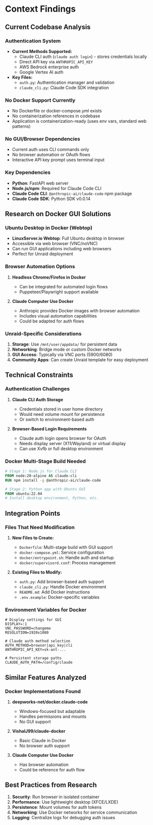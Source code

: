 # Context Findings

## Current Codebase Analysis

### Authentication System
- **Current Methods Supported:**
  - Claude CLI auth (`claude auth login`) - stores credentials locally
  - Direct API key via `ANTHROPIC_API_KEY`
  - AWS Bedrock enterprise auth
  - Google Vertex AI auth
- **Key Files:**
  - `auth.py`: Authentication manager and validation
  - `claude_cli.py`: Claude Code SDK integration

### No Docker Support Currently
- No Dockerfile or docker-compose.yml exists
- No containerization references in codebase
- Application is containerization-ready (uses env vars, standard web patterns)

### No GUI/Browser Dependencies
- Current auth uses CLI commands only
- No browser automation or OAuth flows
- Interactive API key prompt uses terminal input

### Key Dependencies
- **Python**: FastAPI web server
- **Node.js/npm**: Required for Claude Code CLI
- **Claude Code CLI**: `@anthropic-ai/claude-code` npm package
- **Claude Code SDK**: Python SDK v0.0.14

## Research on Docker GUI Solutions

### Ubuntu Desktop in Docker (Webtop)
- **LinuxServer.io Webtop**: Full Ubuntu desktop in browser
- Accessible via web browser (VNC/noVNC)
- Can run GUI applications including web browsers
- Perfect for Unraid deployment

### Browser Automation Options
1. **Headless Chrome/Firefox in Docker**
   - Can be integrated for automated login flows
   - Puppeteer/Playwright support available
   
2. **Claude Computer Use Docker**
   - Anthropic provides Docker images with browser automation
   - Includes visual automation capabilities
   - Could be adapted for auth flows

### Unraid-Specific Considerations
1. **Storage**: Use `/mnt/user/appdata/` for persistent data
2. **Networking**: Bridge mode or custom Docker networks
3. **GUI Access**: Typically via VNC ports (5900/6080)
4. **Community Apps**: Can create Unraid template for easy deployment

## Technical Constraints

### Authentication Challenges
1. **Claude CLI Auth Storage**
   - Credentials stored in user home directory
   - Would need volume mount for persistence
   - Or switch to environment-based auth

2. **Browser-Based Login Requirements**
   - Claude auth login opens browser for OAuth
   - Needs display server (X11/Wayland) or virtual display
   - Can use Xvfb or full desktop environment

### Docker Multi-Stage Build Needed
```dockerfile
# Stage 1: Node.js for Claude CLI
FROM node:20-alpine AS claude-cli
RUN npm install -g @anthropic-ai/claude-code

# Stage 2: Python app with Ubuntu GUI
FROM ubuntu:22.04
# Install desktop environment, Python, etc.
```

## Integration Points

### Files That Need Modification
1. **New Files to Create:**
   - `Dockerfile`: Multi-stage build with GUI support
   - `docker-compose.yml`: Service configuration
   - `docker/entrypoint.sh`: Handle auth and startup
   - `docker/supervisord.conf`: Process management
   
2. **Existing Files to Modify:**
   - `auth.py`: Add browser-based auth support
   - `claude_cli.py`: Handle Docker environment
   - `README.md`: Add Docker instructions
   - `.env.example`: Docker-specific variables

### Environment Variables for Docker
```env
# Display settings for GUI
DISPLAY=:1
VNC_PASSWORD=changeme
RESOLUTION=1920x1080

# Claude auth method selection
AUTH_METHOD=browser|api_key|cli
ANTHROPIC_API_KEY=sk-ant-...

# Persistent storage paths
CLAUDE_AUTH_PATH=/config/claude
```

## Similar Features Analyzed

### Docker Implementations Found
1. **deepworks-net/docker.claude-code**
   - Windows-focused but adaptable
   - Handles permissions and mounts
   - No GUI support

2. **VishalJ99/claude-docker**
   - Basic Claude in Docker
   - No browser auth support

3. **Claude Computer Use Docker**
   - Has browser automation
   - Could be reference for auth flow

## Best Practices from Research

1. **Security**: Run browser in isolated container
2. **Performance**: Use lightweight desktop (XFCE/LXDE)
3. **Persistence**: Mount volumes for auth tokens
4. **Networking**: Use Docker networks for service communication
5. **Logging**: Centralize logs for debugging auth issues
